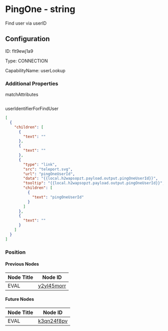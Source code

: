# PingOne - string 
Find user via userID
## Configuration
ID:  flt9ewj1a9

Type: CONNECTION 

CapabilityName: userLookup






### Additional Properties
matchAttributes
```
```


userIdentifierForFindUser
```json 
[
  {
    "children": [
      {
        "text": ""
      },
      {
        "text": ""
      },
      {
        "type": "link",
        "src": "teleport.svg",
        "url": "pingOneUserId",
        "data": "{{local.h2wapsopzt.payload.output.pingOneUserId}}",
        "tooltip": "{{local.h2wapsopzt.payload.output.pingOneUserId}}",
        "children": [
          {
            "text": "pingOneUserId"
          }
        ]
      },
      {
        "text": ""
      }
    ]
  }
]
```





### Position

#### Previous Nodes
| Node Title | Node ID |
| :------------- | ------------ |
| EVAL | [y2yl45morr](./y2yl45morr.md) | 
 
 #### Future Nodes
| Node Title | Node ID |
| :------------- | ------------ |
| EVAL |[k3qn24f8pv](./k3qn24f8pv.md) | 